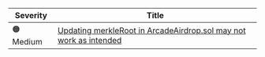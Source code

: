 | Severity          | Title  |
| --------          | -----  |
| :orange_circle: Medium | [Updating merkleRoot in ArcadeAirdrop.sol may not work as intended](https://github.com/code-423n4/2023-07-arcade-findings/issues/219) |
